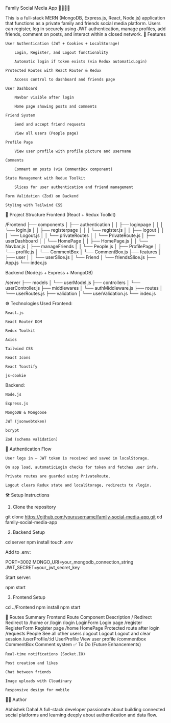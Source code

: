 Family Social Media App 👨‍👩‍👧‍👦

This is a full-stack MERN (MongoDB, Express.js, React, Node.js) application that functions as a private family and friends social media platform. Users can register, log in securely using JWT authentication, manage profiles, add friends, comment on posts, and interact within a closed network.
🚀 Features

    User Authentication (JWT + Cookies + LocalStorage)

        Login, Register, and Logout functionality

        Automatic login if token exists (via Redux automaticLogin)

    Protected Routes with React Router & Redux

        Access control to dashboard and friends page

    User Dashboard

        Navbar visible after login

        Home page showing posts and comments

    Friend System

        Send and accept friend requests

        View all users (People page)

    Profile Page

        View user profile with profile picture and username

    Comments

        Comment on posts (via CommentBox component)

    State Management with Redux Toolkit

        Slices for user authentication and friend management

    Form Validation (Zod) on Backend

    Styling with Tailwind CSS

📂 Project Structure
Frontend (React + Redux Toolkit)

/Frontend
├── components
│   ├── authentication
│   │   ├── loginpage
│   │   │   └── login.js
│   │   ├── registerpage
│   │   │   └── register.js
│   │   ├── logout
│   │   │   └── Logout.js
│   │   └── privateRoutes
│   │       └── PrivateRoute.js
│   ├── userDashboard
│   │   └── HomePage
│   │       ├── HomePage.js
│   │       └── Navbar.js
│   ├── manageFriends
│   │   └── People.js
│   ├── ProfilePage
│   │   └── profile.js
│   └── CommentBox
│       └── CommentBox.js
├── features
│   ├── user
│   │   └── userSlice.js
│   └── Friend
│       └── friendsSlice.js
├── App.js
└── index.js

Backend (Node.js + Express + MongoDB)

/server
├── models
│   └── userModel.js
├── controllers
│   └── userController.js
├── middlewares
│   └── authMiddleware.js
├── routes
│   └── userRoutes.js
├── validation
│   └── userValidation.js
└── index.js

⚙️ Technologies Used
Frontend:

    React.js

    React Router DOM

    Redux Toolkit

    Axios

    Tailwind CSS

    React Icons

    React Toastify

    js-cookie

Backend:

    Node.js

    Express.js

    MongoDB & Mongoose

    JWT (jsonwebtoken)

    bcrypt

    Zod (schema validation)

🔐 Authentication Flow

    User logs in — JWT token is received and saved in localStorage.

    On app load, automaticLogin checks for token and fetches user info.

    Private routes are guarded using PrivateRoute.

    Logout clears Redux state and localStorage, redirects to /login.

🛠️ Setup Instructions
1. Clone the repository

git clone https://github.com/yourusername/family-social-media-app.git
cd family-social-media-app

2. Backend Setup

cd server
npm install
touch .env

Add to .env:

PORT=3002
MONGO_URI=your_mongodb_connection_string
JWT_SECRET=your_jwt_secret_key

Start server:

npm start

3. Frontend Setup

cd ../Frontend
npm install
npm start

📌 Routes Summary
Frontend
Route	Component	Description
/	Redirect	Redirect to /home or /login
/login	LoginForm	Login page
/register	RegisterForm	Register page
/home	HomePage	Protected route after login
/requests	People	See all other users
/logout	Logout	Logout and clear session
/userProfile/:id	UserProfile	View user profile
/commentbox	CommentBox	Comment system
✅ To Do (Future Enhancements)

    Real-time notifications (Socket.IO)

    Post creation and likes

    Chat between friends

    Image uploads with Cloudinary

    Responsive design for mobile

👨‍💻 Author

Abhishek Dahal
A full-stack developer passionate about building connected social platforms and learning deeply about authentication and data flow.
